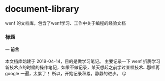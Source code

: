 # document-library
wenf 的文档库，包含了wenf学习、工作中关于编程的经验文档
### 标题
#### 一 前言
本文档库始建于 2019-04-14，目的是做学习笔记。
主要记录一下 wenf 折腾学习新技术点的时候的操作笔记，如果不做记录，某天想起之前学过某样技术…那样再google 一遍，太累了！
所以，开始记录积累，静静的进步。 :stuck_out_tongue_winking_eye: 

